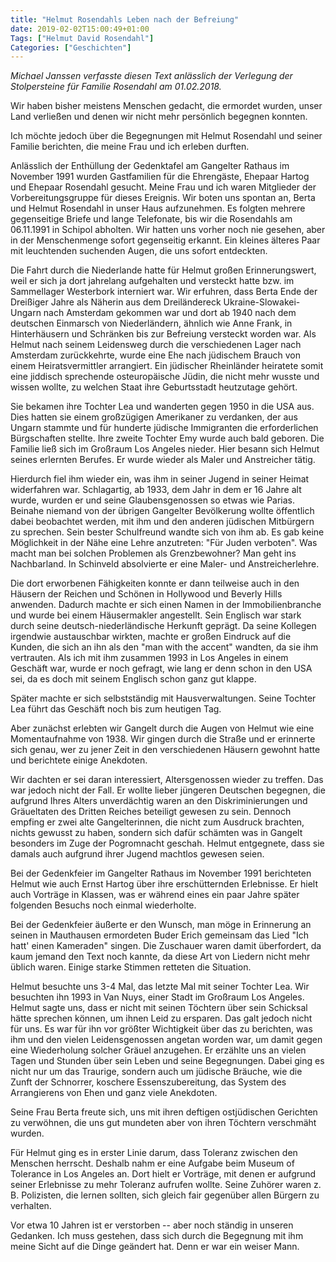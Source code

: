 ```yaml
---
title: "Helmut Rosendahls Leben nach der Befreiung"
date: 2019-02-02T15:00:49+01:00
Tags: ["Helmut David Rosendahl"]
Categories: ["Geschichten"]
---
```

_Michael Janssen verfasste diesen Text anlässlich der Verlegung der Stolpersteine für Familie Rosendahl am 01.02.2018._

Wir haben bisher meistens Menschen gedacht, die ermordet wurden, unser Land verließen und denen wir nicht mehr persönlich begegnen konnten.

Ich möchte jedoch über die Begegnungen mit Helmut Rosendahl und seiner Familie berichten, die meine Frau und ich erleben durften.

Anlässlich der Enthüllung der Gedenktafel am Gangelter Rathaus im November 1991 wurden Gastfamilien für die Ehrengäste, Ehepaar Hartog und Ehepaar Rosendahl gesucht.
Meine Frau und ich waren Mitglieder der Vorbereitungsgruppe für dieses Ereignis.
Wir boten uns spontan an, Berta und Helmut Rosendahl in unser Haus aufzunehmen.
Es folgten mehrere gegenseitige Briefe und lange Telefonate, bis wir die Rosendahls am 06.11.1991 in Schipol abholten.
Wir hatten uns vorher noch nie gesehen, aber in der Menschenmenge sofort gegenseitig erkannt.
Ein kleines älteres Paar mit leuchtenden suchenden Augen, die uns sofort entdeckten.

Die Fahrt durch die Niederlande hatte für Helmut großen Erinnerungswert, weil er sich ja dort jahrelang aufgehalten und versteckt hatte bzw. im Sammellager Westerbork interniert war.
Wir erfuhren, dass Berta Ende der Dreißiger Jahre als Näherin aus dem Dreiländereck Ukraine-Slowakei-Ungarn nach Amsterdam gekommen war und dort ab 1940 nach dem deutschen Einmarsch von Niederländern, ähnlich wie Anne Frank, in Hinterhäusern und Schränken bis zur Befreiung versteckt worden war.
Als Helmut nach seinem Leidensweg durch die verschiedenen Lager nach Amsterdam zurückkehrte, wurde eine Ehe nach jüdischem Brauch von einem Heiratsvermittler arrangiert.
Ein jüdischer Rheinländer heiratete somit eine jiddisch sprechende osteuropäische Jüdin, die nicht mehr wusste und wissen wollte, zu welchen Staat ihre Geburtsstadt heutzutage gehört.

Sie bekamen ihre Tochter Lea und wanderten gegen 1950 in die USA aus.
Dies hatten sie einem großzügigen Amerikaner zu verdanken, der aus Ungarn stammte und für hunderte jüdische Immigranten die erforderlichen Bürgschaften stellte.
Ihre zweite Tochter Emy wurde auch bald geboren.
Die Familie ließ sich im Großraum Los Angeles nieder.
Hier besann sich Helmut seines erlernten Berufes.
Er wurde wieder als Maler und Anstreicher tätig.

Hierdurch fiel ihm wieder ein, was ihm in seiner Jugend in seiner Heimat widerfahren war.
Schlagartig, ab 1933, dem Jahr in dem er 16 Jahre alt wurde, wurden er und seine Glaubensgenossen so etwas wie Parias.
Beinahe niemand von der übrigen Gangelter Bevölkerung wollte öffentlich dabei beobachtet werden, mit ihm und den anderen jüdischen Mitbürgern zu sprechen.
Sein bester Schulfreund wandte sich von ihm ab.
Es gab keine Möglichkeit in der Nähe eine Lehre anzutreten: "Für Juden verboten".
Was macht man bei solchen Problemen als Grenzbewohner?
Man geht ins Nachbarland.
In Schinveld absolvierte er eine Maler- und Anstreicherlehre.

Die dort erworbenen Fähigkeiten konnte er dann teilweise auch in den Häusern der Reichen und Schönen in Hollywood und Beverly Hills anwenden.
Dadurch machte er sich einen Namen in der Immobilienbranche und wurde bei einem Häusermakler angestellt.
Sein Englisch war stark durch seine deutsch-niederländische Herkunft geprägt.
Da seine Kollegen irgendwie austauschbar wirkten, machte er großen Eindruck auf die Kunden, die sich an ihn als den "man with the accent" wandten, da sie ihm vertrauten.
Als ich mit ihm zusammen 1993 in Los Angeles in einem Geschäft war, wurde er noch gefragt, wie lang er denn schon in den USA sei, da es doch mit seinem Englisch schon ganz gut klappe.

Später machte er sich selbstständig mit Hausverwaltungen.
Seine Tochter Lea führt das Geschäft noch bis zum heutigen Tag.

Aber zunächst erlebten wir Gangelt durch die Augen von Helmut wie eine Momentaufnahme von 1938.
Wir gingen durch die Straße und er erinnerte sich genau, wer zu jener Zeit in den verschiedenen Häusern gewohnt hatte und berichtete einige Anekdoten.

Wir dachten er sei daran interessiert, Altersgenossen wieder zu treffen.
Das war jedoch nicht der Fall.
Er wollte lieber jüngeren Deutschen begegnen, die aufgrund Ihres Alters unverdächtig waren an den Diskriminierungen und Gräueltaten des Dritten Reiches beteiligt gewesen zu sein.
Dennoch empfing er zwei alte Gangelterinnen, die nicht zum Ausdruck brachten, nichts gewusst zu haben, sondern sich dafür schämten was in Gangelt besonders im Zuge der Pogromnacht geschah.
Helmut entgegnete, dass sie damals auch aufgrund ihrer Jugend machtlos gewesen seien.

Bei der Gedenkfeier im Gangelter Rathaus im November 1991 berichteten Helmut wie auch Ernst Hartog über ihre erschütternden Erlebnisse.
Er hielt auch Vorträge in Klassen, was er während eines ein paar Jahre später folgenden Besuchs noch einmal wiederholte.

Bei der Gedenkfeier äußerte er den Wunsch, man möge in Erinnerung an seinen in Mauthausen ermordeten Buder Erich gemeinsam das Lied "Ich hatt' einen Kameraden" singen.
Die Zuschauer waren damit überfordert, da kaum jemand den Text noch kannte, da diese Art von Liedern nicht mehr üblich waren.
Einige starke Stimmen retteten die Situation.

Helmut besuchte uns 3-4 Mal, das letzte Mal mit seiner Tochter Lea.
Wir besuchten ihn 1993 in Van Nuys, einer Stadt im Großraum Los Angeles.
Helmut sagte uns, dass er nicht mit seinen Töchtern über sein Schicksal hätte sprechen können, um ihnen Leid zu ersparen.
Das galt jedoch nicht für uns.
Es war für ihn vor größter Wichtigkeit über das zu berichten, was ihm und den vielen Leidensgenossen angetan worden war, um damit gegen eine Wiederholung solcher Gräuel anzugehen.
Er erzählte uns an vielen Tagen und Stunden über sein Leben und seine Begegnungen.
Dabei ging es nicht nur um das Traurige, sondern auch um jüdische Bräuche, wie die Zunft der Schnorrer, koschere Essenszubereitung, das System des Arrangierens von Ehen und ganz viele Anekdoten.

Seine Frau Berta freute sich, uns mit ihren deftigen ostjüdischen Gerichten zu verwöhnen, die uns gut mundeten aber von ihren Töchtern verschmäht wurden.

Für Helmut ging es in erster Linie darum, dass Toleranz zwischen den Menschen herrscht.
Deshalb nahm er eine Aufgabe beim Museum of Tolerance in Los Angeles an.
Dort hielt er Vorträge, mit denen er aufgrund seiner Erlebnisse zu mehr Toleranz aufrufen wollte.
Seine Zuhörer waren z. B. Polizisten, die lernen sollten, sich gleich fair gegenüber allen Bürgern zu verhalten.

Vor etwa 10 Jahren ist er verstorben -- aber noch ständig in unseren Gedanken.
Ich muss gestehen, dass sich durch die Begegnung mit ihm meine Sicht auf die Dinge geändert hat.
Denn er war ein weiser Mann.